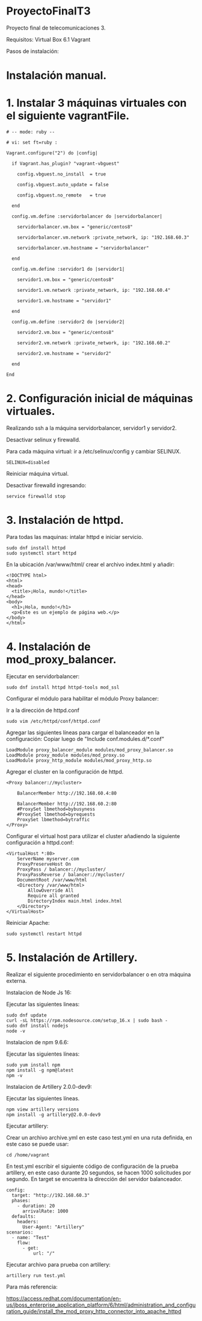 # ProyectoFinalT3
Proyecto final de telecomunicaciones 3. 

Requisitos:
Virtual Box 6.1
Vagrant

Pasos de instalación:

# Instalación manual.

# 1. Instalar 3 máquinas virtuales con el siguiente vagrantFile.

```
# -- mode: ruby -- 

# vi: set ft=ruby : 

Vagrant.configure("2") do |config| 

  if Vagrant.has_plugin? "vagrant-vbguest" 

    config.vbguest.no_install  = true 

    config.vbguest.auto_update = false 

    config.vbguest.no_remote   = true 

  end 

  config.vm.define :servidorbalancer do |servidorbalancer| 

    servidorbalancer.vm.box = "generic/centos8" 

    servidorbalancer.vm.network :private_network, ip: "192.168.60.3" 

    servidorbalancer.vm.hostname = "servidorbalancer" 

  end 

  config.vm.define :servidor1 do |servidor1| 

    servidor1.vm.box = "generic/centos8" 

    servidor1.vm.network :private_network, ip: "192.168.60.4" 

    servidor1.vm.hostname = "servidor1" 

  end 

  config.vm.define :servidor2 do |servidor2| 

    servidor2.vm.box = "generic/centos8" 

    servidor2.vm.network :private_network, ip: "192.168.60.2" 

    servidor2.vm.hostname = "servidor2" 

  end 

End 
```

# 2. Configuración inicial de máquinas virtuales.

Realizando ssh a la máquina servidorbalancer, servidor1 y servidor2.

Desactivar selinux y firewalld. 

Para cada máquina virtual: ir a /etc/selinux/config y cambiar SELINUX.
```
SELINUX=disabled 
```

Reiniciar máquina virtual. 

Desactivar firewalld ingresando:

```
service firewalld stop
```

# 3. Instalación de httpd.

Para todas las maquinas: intalar httpd e iniciar servicio. 
```
sudo dnf install httpd 
sudo systemctl start httpd 
```
En la ubicación /var/www/html/ crear el archivo index.html y añadir: 
```
<!DOCTYPE html> 
<html> 
<head> 
  <title>¡Hola, mundo!</title> 
</head> 
<body> 
  <h1>¡Hola, mundo!</h1> 
  <p>Este es un ejemplo de página web.</p> 
</body> 
</html> 
```
# 4. Instalación de mod_proxy_balancer. 

Ejecutar en servidorbalancer:
```
sudo dnf install httpd httpd-tools mod_ssl 
```

Configurar el módulo para habilitar el módulo Proxy balancer:

Ir a la dirección de httpd.conf

```
sudo vim /etc/httpd/conf/httpd.conf 
```
Agregar las siguientes líneas para cargar el balanceador en la configuración:
Copiar luego de "Include conf.modules.d/*.conf"

```
LoadModule proxy_balancer_module modules/mod_proxy_balancer.so 
LoadModule proxy_module modules/mod_proxy.so 
LoadModule proxy_http_module modules/mod_proxy_http.so 
```
Agregar el cluster en la configuración de httpd.
```
<Proxy balancer://mycluster> 

    BalancerMember http://192.168.60.4:80 

    BalancerMember http://192.168.60.2:80 
    #ProxySet lbmethod=bybusyness
    #ProxySet lbmethod=byrequests
    ProxySet lbmethod=bytraffic
</Proxy> 
```
Configurar el virtual host para utilizar el cluster añadiendo la siguiente configuración a httpd.conf: 
```
<VirtualHost *:80> 
    ServerName myserver.com
    ProxyPreserveHost On
    ProxyPass / balancer://mycluster/
    ProxyPassReverse / balancer://mycluster/
    DocumentRoot /var/www/html
    <Directory /var/www/html>
        AllowOverride All
        Require all granted
        DirectoryIndex main.html index.html
    </Directory>
</VirtualHost> 
```
Reiniciar Apache: 
```
sudo systemctl restart httpd 
```


# 5. Instalación de Artillery.

Realizar el siguiente procedimiento en servidorbalancer o en otra máquina externa.

Instalacion de Node Js 16:

Ejecutar las siguientes lineas:
```
sudo dnf update 
curl -sL https://rpm.nodesource.com/setup_16.x | sudo bash - 
sudo dnf install nodejs 
node -v 
```

Instalacion de npm 9.6.6:

Ejecutar las siguientes líneas:
```
sudo yum install npm 
npm install -g npm@latest 
npm -v 
```
 

Instalacion de Artillery 2.0.0-dev9: 

Ejecutar las siguientes líneas.
```
npm view artillery versions 
npm install -g artillery@2.0.0-dev9 
```

Ejecutar artillery: 

Crear un archivo archive.yml en este caso test.yml en una ruta definida, en este caso se puede usar:

```
cd /home/vagrant
```
En test.yml escribir el siguiente código de configuración de la prueba artillery, en este caso durante 20 segundos, se hacen 1000 solicitudes por segundo.
En target se encuentra la dirección del servidor balanceador.
```
config: 
  target: "http://192.168.60.3" 
  phases: 
    - duration: 20 
      arrivalRate: 1000 
  defaults: 
    headers: 
      User-Agent: "Artillery" 
scenarios: 
  - name: "Test" 
    flow: 
      - get: 
          url: "/" 
```

Ejecutar archivo para prueba con artillery: 
```
artillery run test.yml 
```

Para más referencia:
 
https://access.redhat.com/documentation/en-us/jboss_enterprise_application_platform/6/html/administration_and_configuration_guide/install_the_mod_proxy_http_connector_into_apache_httpd 

 
